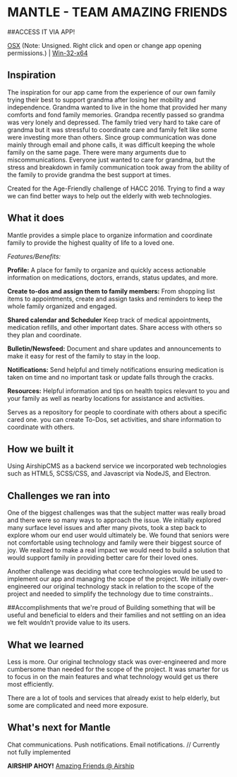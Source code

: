# MANTLE - TEAM AMAZING FRIENDS

##ACCESS IT VIA APP!

[OSX](https://www.dropbox.com/s/6lbvlw8e8fexmx9/Mantle-OSX-64.zip?dl=0) (Note: Unsigned. Right click and open or change app opening permissions.) |
[Win-32-x64](https://www.dropbox.com/s/a1ckw7ejm39jre4/Mantle-win32-x64.zip?dl=0)

## Inspiration
The inspiration for our app came from the experience of our own family trying their best to support grandma after losing her mobility and independence. 
Grandma wanted to live in the home that provided her many comforts and fond family memories. Grandpa recently passed so grandma was very lonely and depressed. The family tried very hard to take care of grandma but it was stressful to coordinate care and family felt like some were investing more than others. Since group communication was done mainly through email and phone calls, it was difficult keeping the whole family on the same page. There were many arguments due to miscommunications. Everyone just wanted to care for grandma, but the stress and breakdown in family communication took away from the ability of the family to provide grandma the best support at times.

Created for the Age-Friendly challenge of HACC 2016. Trying to find a way we can find better ways to help out the elderly with web technologies.

## What it does
Mantle provides a simple place to organize information and coordinate family to provide the highest quality of life to a loved one.

_Features/Benefits:_

**Profile:**
A place for family to organize and quickly access actionable information on medications, doctors, errands, status updates, and more. 

**Create to-dos and assign them to family members:**
From shopping list items to appointments, create and assign tasks and reminders to keep the whole family organized and engaged.

**Shared calendar and Scheduler**
Keep track of medical appointments, medication refills, and other important dates. Share access with others so they plan and coordinate.

**Bulletin/Newsfeed:**
Document and share updates and announcements to make it easy for rest of the family to stay in the loop. 

**Notifications:**
Send helpful and timely notifications ensuring medication is taken on time and no important task or update falls through the cracks.

**Resources:**
Helpful information and tips on health topics relevant to you and your family as well as nearby locations for assistance and activities. 

Serves as a repository for people to coordinate with others about a specific cared one. you can create To-Dos, set activities, and share information to coordinate with others.

## How we built it
Using AirshipCMS as a backend service we incorporated web technologies such as HTML5, SCSS/CSS, and Javascript via NodeJS, and Electron. 

## Challenges we ran into
One of the biggest challenges was that the subject matter was really broad and there were so many ways to approach the issue. We initially explored many surface level issues and after many pivots, took a step back to explore whom our end user would ultimately be. We found that seniors were not comfortable using technology and family were their biggest source of joy. We realized to make a real impact we would need to build a solution that would support family in providing better care for their loved ones.

Another challenge was deciding what core technologies would be used to implement our app and managing the scope of the project. We initially over-engineered our original technology stack in relation to the scope of the project and needed to simplify the technology due to time constraints..

##Accomplishments that we're proud of
Building something that will be useful and beneficial to elders and their families and not settling on an idea we felt wouldn’t provide value to its users.

## What we learned
Less is more. Our original technology stack was over-engineered and more cumbersome than needed for the scope of the project. It was smarter for us to focus in on the main features and what technology would get us there most efficiently.

There are a lot of tools and services that already exist to help elderly, but some are complicated and need more exposure.

## What's next for Mantle
Chat communications.
Push notifications.
Email notifications.  // Currently not fully implemented

**AIRSHIP AHOY!**
[Amazing Friends @ Airship](amazingfriends.airshipcms.io)